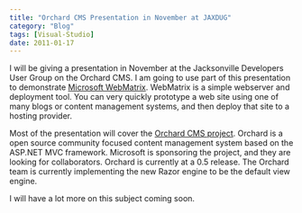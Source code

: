```yaml
---
title: "Orchard CMS Presentation in November at JAXDUG"
category: "Blog"
tags: [Visual-Studio]
date: 2011-01-17
---
```



I will be giving a presentation in November at the Jacksonville Developers User Group on the Orchard CMS. I am going to use part of this presentation to demonstrate [Microsoft WebMatrix](http://www.asp.net/webmatrix). WebMatrix is a simple webserver and deployment tool. You can very quickly prototype a web site using one of many blogs or content management systems, and then deploy that site to a hosting provider.

Most of the presentation will cover the [Orchard CMS project](http://www.orchardproject.net). Orchard is a open source community focused content management system based on the ASP.NET MVC framework. Microsoft is sponsoring the project, and they are looking for collaborators. Orchard is currently at a 0.5 release. The Orchard team is currently implementing the new Razor engine to be the default view engine.

I will have a lot more on this subject coming soon.